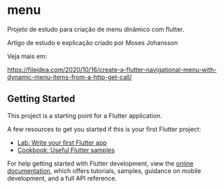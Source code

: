 # menu

Projeto de estudo para criação de menu dinâmico com flutter.

Artigo de estudo e explicação criado por Moses Johansson

Veja mais em:

https://fileidea.com/2020/10/16/create-a-flutter-navigational-menu-with-dynamic-menu-items-from-a-http-get-call/

## Getting Started

This project is a starting point for a Flutter application.

A few resources to get you started if this is your first Flutter project:

- [Lab: Write your first Flutter app](https://docs.flutter.dev/get-started/codelab)
- [Cookbook: Useful Flutter samples](https://docs.flutter.dev/cookbook)

For help getting started with Flutter development, view the
[online documentation](https://docs.flutter.dev/), which offers tutorials,
samples, guidance on mobile development, and a full API reference.
